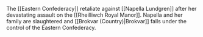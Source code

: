 The [[Eastern Confederacy]] retaliate against [[Napella Lundgren]] after her devastating assault on the [[Rheilliwch Royal Manor]]. Napella and her family are slaughtered and [[Brokvar (Country)|Brokvar]] falls under the control of the Eastern Confederacy.